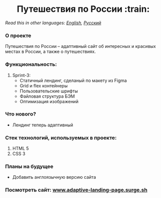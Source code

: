 <h1 align="center">Путешествия по России :train:</h1>

*Read this in other languages: [English](README.md), [Русский](README.ru.md)*

### О проекте
Путешествия по России &ndash; адаптивный сайт об интересных и красивых местах в России, а также о путешествиях.
### Функциональность: 
1. Sprint-3:
    * Статичный лендинг, сделаный по макету из Figma
    * Grid и flex контейнеры
    * Пользовательские шрифты
    * Файловая структура БЭМ 
    * Оптимизация изображений
### Что нового?
  * Лендинг теперь адаптивный
### Стек технологий, используемых в проекте:
1. HTML 5
2. CSS 3
### Планы на будущее
   * Добавить англоязычную версию сайта
### Посмотреть сайт: www.adaptive-landing-page.surge.sh

